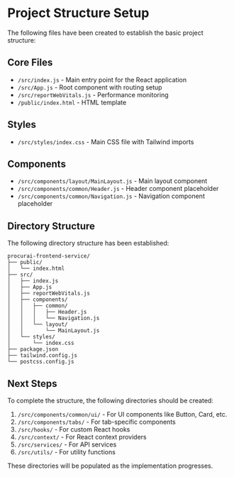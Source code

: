 # Project Structure Setup

The following files have been created to establish the basic project structure:

## Core Files
- `/src/index.js` - Main entry point for the React application
- `/src/App.js` - Root component with routing setup
- `/src/reportWebVitals.js` - Performance monitoring
- `/public/index.html` - HTML template

## Styles
- `/src/styles/index.css` - Main CSS file with Tailwind imports

## Components
- `/src/components/layout/MainLayout.js` - Main layout component
- `/src/components/common/Header.js` - Header component placeholder
- `/src/components/common/Navigation.js` - Navigation component placeholder

## Directory Structure
The following directory structure has been established:

```
procurai-frontend-service/
├── public/
│   └── index.html
├── src/
│   ├── index.js
│   ├── App.js
│   ├── reportWebVitals.js
│   ├── components/
│   │   ├── common/
│   │   │   ├── Header.js
│   │   │   └── Navigation.js
│   │   └── layout/
│   │       └── MainLayout.js
│   └── styles/
│       └── index.css
├── package.json
├── tailwind.config.js
└── postcss.config.js
```

## Next Steps
To complete the structure, the following directories should be created:

1. `/src/components/common/ui/` - For UI components like Button, Card, etc.
2. `/src/components/tabs/` - For tab-specific components
3. `/src/hooks/` - For custom React hooks
4. `/src/context/` - For React context providers
5. `/src/services/` - For API services
6. `/src/utils/` - For utility functions

These directories will be populated as the implementation progresses.